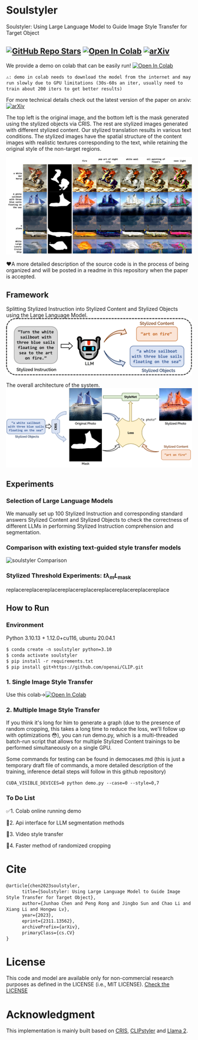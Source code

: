 # Soulstyler
Soulstyler: Using Large Language Model to Guide Image Style Transfer for Target Object

[![GitHub Repo Stars](https://img.shields.io/github/stars/yisuanwang/Soulstyler?label=stars&logo=github&color=brightgreen)](https://github.com/yisuanwang/Soulstyler)
[![Open In Colab](https://colab.research.google.com/assets/colab-badge.svg)](https://colab.research.google.com/drive/1cn4W7IlooDk5X9JXBvsENRtExKJShb98#scrollTo=VF0TFt_FMKHP&uniqifier=1)
[![arXiv](https://img.shields.io/badge/arXiv-2311.13562-b31b1b.svg?style=flat-square)](https://arxiv.org/abs/2311.13562)
---

We provide a demo on colab that can be easily run! [![Open In Colab](https://colab.research.google.com/assets/colab-badge.svg)](https://colab.research.google.com/drive/1cn4W7IlooDk5X9JXBvsENRtExKJShb98#scrollTo=VF0TFt_FMKHP&uniqifier=1)

```
⚠: demo in colab needs to download the model from the internet and may run slowly due to GPU limitations (30s-60s an iter, usually need to train about 200 iters to get better results)
```

For more technical details check out the latest version of the paper on arxiv: [![arXiv](https://img.shields.io/badge/arXiv-2311.13562-b31b1b.svg?style=flat-square)](https://arxiv.org/abs/2311.13562)

The top left is the original image, and the bottom left is the mask generated using the stylized objects via CRIS. The rest are stylized images generated with different stylized content. Our stylized translation results in various text conditions. The stylized images have the spatial structure of the content images with realistic textures corresponding to the text, while retaining the original style of the non-target regions.

![soulstyler examples](./img/examples.jpg)

❤A more detailed description of the source code is in the process of being organized and will be posted in a readme in this repository when the paper is accepted.

## Framework

Splitting Stylized Instruction into Stylized Content and Stylized Objects using the Large Language Model.
![](./img/soulllm.jpg)


The overall architecture of the system.
![](./img/soulstructure.jpg)


## Experiments
### Selection of Large Language Models
We manually set up 100 Stylized Instruction and corresponding standard answers Stylized Content and Stylized Objects to check the correctness of different LLMs in performing Stylized Instruction comprehension and segmentation.

### Comparison with existing text-guided style transfer models
![soulstyler Comparison](./img/comp.jpg)


### Stylized Threshold Experiments: $t \lambda_m L_{\text{mask}}$
replacereplacereplacereplacereplacereplacereplacereplacereplace


## How to Run

### Environment
Python 3.10.13 + 1.12.0+cu116, ubuntu 20.04.1
```
$ conda create -n soulstyler python=3.10
$ conda activate soulstyler
$ pip install -r requirements.txt
$ pip install git+https://github.com/openai/CLIP.git
```

### 1. Single Image Style Transfer
Use this colab->[![Open In Colab](https://colab.research.google.com/assets/colab-badge.svg)](https://colab.research.google.com/drive/1cn4W7IlooDk5X9JXBvsENRtExKJShb98#scrollTo=VF0TFt_FMKHP&uniqifier=1)


### 2. Multiple Image Style Transfer
If you think it's long for him to generate a graph (due to the presence of random cropping, this takes a long time to reduce the loss, we'll follow up with optimizations 😳), you can run demo.py, which is a multi-threaded batch-run script that allows for multiple Stylized Content trainings to be performed simultaneously on a single GPU.

Some commands for testing can be found in democases.md (this is just a temporary draft file of commands, a more detailed description of the training, inference detail steps will follow in this github repository)

```
CUDA_VISIBLE_DEVICES=0 python demo.py --case=0 --style=0,7
```

### To Do List
✅1. Colab online running demo

🔘2. Api interface for LLM segmentation methods

🔘3. Video style transfer

🔘4. Faster method of randomized cropping



# Cite
```
@article{chen2023soulstyler,
      title={Soulstyler: Using Large Language Model to Guide Image Style Transfer for Target Object}, 
      author={Junhao Chen and Peng Rong and Jingbo Sun and Chao Li and Xiang Li and Hongwu Lv},
      year={2023},
      eprint={2311.13562},
      archivePrefix={arXiv},
      primaryClass={cs.CV}
}
```

# License
This code and model are available only for non-commercial research purposes as defined in the LICENSE (i.e., MIT LICENSE). 
[Check the LICENSE](./LICENSE)

# Acknowledgment
This implementation is mainly built based on [CRIS](https://github.com/DerrickWang005/CRIS.pytorch), [CLIPstyler](https://github.com/cyclomon/CLIPstyler) and [Llama 2](https://github.com/facebookresearch/llama).